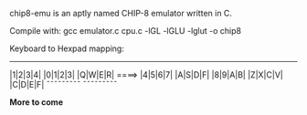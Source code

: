 chip8-emu is an aptly named CHIP-8 emulator written in C.

Compile with:  gcc emulator.c cpu.c -lGL -lGLU -lglut -o chip8


Keyboard to Hexpad mapping:
 _______              _______
|1|2|3|4|            |0|1|2|3|
 |Q|W|E|R|    ====>   |4|5|6|7| 
  |A|S|D|F|            |8|9|A|B|
   |Z|X|C|V|            |C|D|E|F|
   ¯¯¯¯¯¯¯¯¯            ¯¯¯¯¯¯¯¯¯


**More to come**
